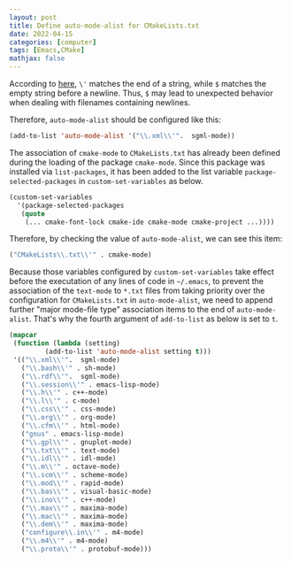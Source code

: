```yaml
---
layout: post
title: Define auto-mode-alist for CMakeLists.txt
date: 2022-04-15
categories: [computer]
tags: [Emacs,CMake]
mathjax: false
---
```


According to [here](https://www.emacswiki.org/emacs/AutoModeAlist), `\'` matches the end of a string, while `$` matches the empty string before a newline. Thus, `$` may lead to unexpected behavior when dealing with filenames containing newlines.

Therefore, `auto-mode-alist` should be configured like this:

```lisp
(add-to-list 'auto-mode-alist '("\\.xml\\'".  sgml-mode))
```

The association of `cmake-mode` to `CMakeLists.txt` has already been defined during the loading of the package `cmake-mode`. Since this package was installed via `list-packages`, it has been added to the list variable `package-selected-packages` in `custom-set-variables` as below.

```lisp
(custom-set-variables
  '(package-selected-packages
   (quote
    (... cmake-font-lock cmake-ide cmake-mode cmake-project ...))))
```

Therefore, by checking the value of `auto-mode-alist`, we can see this item:

```lisp
("CMakeLists\\.txt\\'" . cmake-mode)
```

Because those variables configured by `custom-set-variables` take effect before the executation of any lines of code in `~/.emacs`, to prevent the association of the `text-mode` to `*.txt` files from taking priority over the configuration for `CMakeLists.txt` in `auto-mode-alist`, we need to append further "major mode-file type" association items to the end of `auto-mode-alist`. That's why the fourth argument of `add-to-list` as below is set to `t`.

```lisp
(mapcar
 (function (lambda (setting)
	     (add-to-list 'auto-mode-alist setting t)))
 '(("\\.xml\\'".  sgml-mode)
   ("\\.bash\\'" . sh-mode)
   ("\\.rdf\\'".  sgml-mode)
   ("\\.session\\'" . emacs-lisp-mode)
   ("\\.h\\'" . c++-mode)
   ("\\.l\\'" . c-mode)
   ("\\.css\\'" . css-mode)
   ("\\.org\\'" . org-mode)
   ("\\.cfm\\'" . html-mode)
   ("gnus" . emacs-lisp-mode)
   ("\\.gpl\\'" . gnuplot-mode)
   ("\\.txt\\'" . text-mode)
   ("\\.idl\\'" . idl-mode)
   ("\\.m\\'" . octave-mode)
   ("\\.scm\\'" . scheme-mode)
   ("\\.mod\\'" . rapid-mode)
   ("\\.bas\\'" . visual-basic-mode)
   ("\\.ino\\'" . c++-mode)
   ("\\.max\\'" . maxima-mode)
   ("\\.mac\\'" . maxima-mode)
   ("\\.dem\\'" . maxima-mode)
   ("configure\\.in\\'" . m4-mode)
   ("\\.m4\\'" . m4-mode)
   ("\\.proto\\'" . protobuf-mode)))
```
